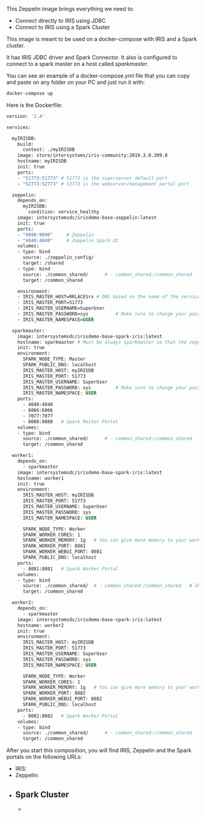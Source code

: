 This Zeppelin image brings everything we need to:
- Connect directly to IRIS using JDBC
- Connect to IRIS using a Spark Cluster

This image is meant to be used on a docker-compose with IRIS and a Spark cluster. 

It has IRIS JDBC driver and Spark Connector. It also is configured to connect to a spark master on a host called *sparkmaster*. 

You can see an example of a docker-compose.yml file that you can copy and paste on any folder on your PC and just run it with:

```bash
docker-compose up
```

Here is the Dockerfile:

```Dockerfile
version: '2.4'

services:

  myIRISDB:
    build:
      context: ./myIRISDB
    image: store/intersystems/iris-community:2019.3.0.309.0
    hostname: myIRISDB
    init: true
    ports:
    - "51773:51773" # 51773 is the superserver default port
    - "52773:52773" # 52773 is the webserver/management portal port

  zeppelin:
    depends_on: 
      myIRISDB:
        condition: service_healthy
    image: intersystemsdc/irisdemo-base-zeppelin:latest
    init: true
    ports:
    - "9090:9090"     # Zeppelin
    - "4040:4040"     # Zeppelin Spark UI
    volumes:
    - type: bind
      source: ./zeppelin_config/
      target: /shared
    - type: bind
      source: ./common_shared/      # - common_shared:/common_shared   # Shared between all spark nodes. Good place to place a file we are working with.
      target: /common_shared

    environment:
    - IRIS_MASTER_HOST=RRLACESrv # DNS based on the name of the service!
    - IRIS_MASTER_PORT=51773 
    - IRIS_MASTER_USERNAME=SuperUser 
    - IRIS_MASTER_PASSWORD=sys          # Make sure to change your password on myIRISDB to "sys"
    - IRIS_MASTER_NAMESPACE=USER

  sparkmaster:
    image: intersystemsdc/irisdemo-base-spark-iris:latest
    hostname: sparkmaster # Must be always sparkmaster so that the zeppelin image can find it
    init: true
    environment:
      SPARK_NODE_TYPE: Master
      SPARK_PUBLIC_DNS: localhost
      IRIS_MASTER_HOST: myIRISDB
      IRIS_MASTER_PORT: 51773
      IRIS_MASTER_USERNAME: SuperUser
      IRIS_MASTER_PASSWORD: sys         # Make sure to change your password on myIRISDB to "sys"
      IRIS_MASTER_NAMESPACE: USER
    ports:
      - 4040:4040
      - 6066:6066
      - 7077:7077
      - 8080:8080   # Spark Master Portal
    volumes:
    - type: bind
      source: ./common_shared/      # - common_shared:/common_shared   # Shared between all spark nodes. Good place to place a file we are working with.
      target: /common_shared

  worker1:
    depends_on: 
      - sparkmaster
    image: intersystemsdc/irisdemo-base-spark-iris:latest
    hostname: worker1
    init: true
    environment:
      IRIS_MASTER_HOST: myIRISDB
      IRIS_MASTER_PORT: 51773
      IRIS_MASTER_USERNAME: SuperUser
      IRIS_MASTER_PASSWORD: sys
      IRIS_MASTER_NAMESPACE: USER

      SPARK_NODE_TYPE: Worker
      SPARK_WORKER_CORES: 1
      SPARK_WORKER_MEMORY: 1g   # You can give more memory to your work if you are getting errors when using Spark
      SPARK_WORKER_PORT: 8881
      SPARK_WORKER_WEBUI_PORT: 8081
      SPARK_PUBLIC_DNS: localhost
    ports:
      - 8081:8081   # Spark Worker Portal
    volumes: 
    - type: bind
      source: ./common_shared/  # - common_shared:/common_shared   # Shared between all spark nodes. Good place to place a file we are working with. 
      target: /common_shared

  worker2:
    depends_on: 
      - sparkmaster
    image: intersystemsdc/irisdemo-base-spark-iris:latest
    hostname: worker2
    init: true
    environment:
      IRIS_MASTER_HOST: myIRISDB
      IRIS_MASTER_PORT: 51773
      IRIS_MASTER_USERNAME: SuperUser
      IRIS_MASTER_PASSWORD: sys
      IRIS_MASTER_NAMESPACE: USER

      SPARK_NODE_TYPE: Worker
      SPARK_WORKER_CORES: 1
      SPARK_WORKER_MEMORY: 1g   # You can give more memory to your work if you are getting errors when using Spark
      SPARK_WORKER_PORT: 8882
      SPARK_WORKER_WEBUI_PORT: 8082
      SPARK_PUBLIC_DNS: localhost
    ports:
      - 8082:8082   # Spark Worker Portal
    volumes:
    - type: bind
      source: ./common_shared/      # - common_shared:/common_shared   # Shared between all spark nodes. Good place to place a file we are working with.
      target: /common_shared
```

After you start this composition, you will find IRIS, Zeppelin and the Spark portals on the following URLs:
* IRIS:
* Zeppelin:
* Spark Cluster
    - 
    - 